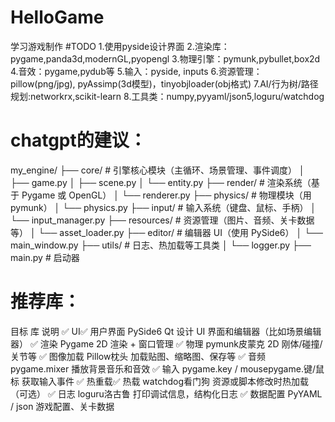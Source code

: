 # HelloGame
学习游戏制作
#TODO
1.使用pyside设计界面
2.渲染库：pygame,panda3d,modernGL,pyopengl
3.物理引擎：pymunk,pybullet,box2d
4.音效：pygame,pydub等
5.输入：pyside, inputs
6.资源管理：pillow(png/jpg), pyAssimp(3d模型)，tinyobjloader(obj格式)
7.AI/行为树/路径规划:networkrx,scikit-learn
8.工具类：numpy,pyyaml/json5,loguru/watchdog

# chatgpt的建议：
my_engine/
├── core/               # 引擎核心模块（主循环、场景管理、事件调度）
│   ├── game.py
│   ├── scene.py
│   └── entity.py
├── render/             # 渲染系统（基于 Pygame 或 OpenGL）
│   └── renderer.py
├── physics/            # 物理模块（用 pymunk）
│   └── physics.py
├── input/              # 输入系统（键盘、鼠标、手柄）
│   └── input_manager.py
├── resources/          # 资源管理（图片、音频、关卡数据等）
│   └── asset_loader.py
├── editor/             # 编辑器 UI（使用 PySide6）
│   └── main_window.py
├── utils/              # 日志、热加载等工具类
│   └── logger.py
├── main.py             # 启动器
# 推荐库：
目标	库	说明
✅ UI✅ 用户界面	PySide6	Qt 设计 UI 界面和编辑器（比如场景编辑器）
✅ 渲染	Pygame	2D 渲染 + 窗口管理
✅ 物理	pymunk皮蒙克	2D 刚体/碰撞/关节等
✅ 图像加载	Pillow枕头	加载贴图、缩略图、保存等
✅ 音频	pygame.mixer	播放背景音乐和音效
✅ 输入	pygame.key / mousepygame.键/鼠标	获取输入事件
✅ 热重载✅ 热载	watchdog看门狗	资源或脚本修改时热加载（可选）
✅ 日志	loguru洛古鲁	打印调试信息，结构化日志
✅ 数据配置	PyYAML / json	游戏配置、关卡数据